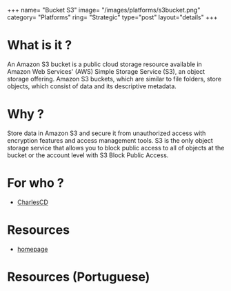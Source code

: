 +++
name= "Bucket S3"
image= "/images/platforms/s3bucket.png"
category= "Platforms"
ring= "Strategic"
type="post"
layout="details"
+++

# What is it ?

An Amazon S3 bucket is a public cloud storage resource available in Amazon Web Services' (AWS) Simple Storage Service (S3), an object storage offering. Amazon S3 buckets, which are similar to file folders, store objects, which consist of data and its descriptive metadata.

# Why ?

Store data in Amazon S3 and secure it from unauthorized access with encryption features and access management tools. S3 is the only object storage service that allows you to block public access to all of objects at the bucket or the account level with S3 Block Public Access.


# For who ?
* [CharlesCD](https://charlescd.io/)

# Resources
* [homepage](https://aws.amazon.com/s3/)


# Resources (Portuguese)
